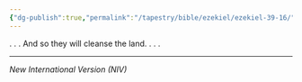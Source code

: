 ```yaml
---
{"dg-publish":true,"permalink":"/tapestry/bible/ezekiel/ezekiel-39-16/","title":"Ezekiel 39:16","tags":["bible-verse","bible-verse"],"dgHomeLink":true,"dgShowLocalGraph":true,"dgEnableSearch":true}
---
```


. . . And so they will cleanse the land. . . . 

---
*New International Version (NIV)*